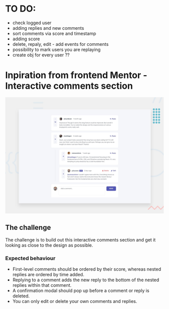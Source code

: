 # TO DO:

 - check logged user
 - adding replies and new comments
 - sort comments via score and timestamp 
 - adding score
 - delete, repaly, edit - add events for comments
 - possibility to mark users you are replaying
 - create obj for every user ??

# Inpiration from frontend Mentor - Interactive comments section

![Design preview for the Interactive comments section coding challenge](./design/desktop-preview.jpg)

## The challenge

The challenge is to build out this interactive comments section and get it looking as close to the design as possible.

### Expected behaviour

- First-level comments should be ordered by their score, whereas nested replies are ordered by time added.
- Replying to a comment adds the new reply to the bottom of the nested replies within that comment.
- A confirmation modal should pop up before a comment or reply is deleted.
- You can only edit or delete your own comments and replies.
